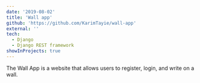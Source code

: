 ```yaml
---
date: '2019-08-02'
title: 'Wall app'
github: 'https://github.com/KarimTayie/wall-app'
external: ''
tech:
  - Django
  - Django REST framework
showInProjects: true
---
```


The Wall App is a website that allows users to register, login, and write on a wall.
